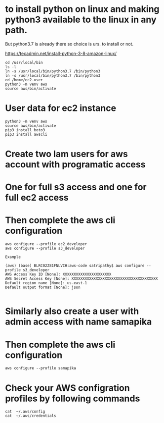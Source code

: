 # to install python on linux and making python3 available to the linux in any path. 
But python3.7 is already there so choice is urs. to install or not.

https://tecadmin.net/install-python-3-8-amazon-linux/

```
cd /usr/local/bin
ls -l
ln -s /usr/local/bin/python3.7 /bin/python3
ln -s /usr/local/bin/python3.7 /bin/python3
cd /home/ec2-user
python3 -m venv aws
source aws/bin/activate
```

# User data for ec2 instance

```
python3 -m venv aws
source aws/bin/activate
pip3 install boto3
pip3 install awscli
```

# Create two Iam users for aws account with programatic access
# One for full s3 access and one for full ec2 access
# Then complete the aws cli configuration

```
aws configure --profile ec2_developer
aws configure --profile s3_developer

Example

(aws) (base) BLRC02Z81FNLVCH:aws-code satripathy$ aws configure --profile s3_developer
AWS Access Key ID [None]: XXXXXXXXXXXXXXXXXXXXXX
AWS Secret Access Key [None]: XXXXXXXXXXXXXXXXXXXXXXXXXXXXXXXXXXXXXXX
Default region name [None]: us-east-1
Default output format [None]: json


```

# Similarly also create a user with admin access with name samapika
# Then complete the aws cli configuration

```
aws configure --profile samapika
```


# Check your AWS configration profiles by following commands

```
cat  ~/.aws/config
cat  ~/.aws/credentials
```
